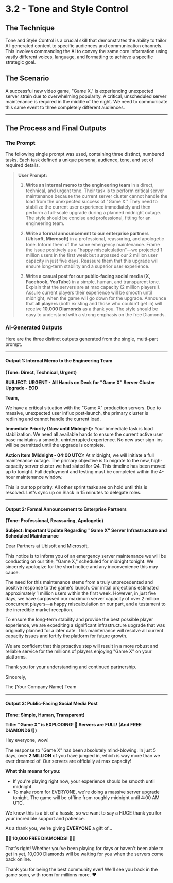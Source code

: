 # 3.2 - Tone and Style Control

## The Technique
Tone and Style Control is a crucial skill that demonstrates the ability to tailor AI-generated content to specific audiences and communication channels. This involves commanding the AI to convey the same core information using vastly different voices, language, and formatting to achieve a specific strategic goal.

## The Scenario
A successful new video game, "Game X," is experiencing unexpected server strain due to overwhelming popularity. A critical, unscheduled server maintenance is required in the middle of the night. We need to communicate this same event to three completely different audiences.

---

## The Process and Final Outputs

### The Prompt

The following single prompt was used, containing three distinct, numbered tasks. Each task defined a unique persona, audience, tone, and set of required details.

> **User Prompt:**
>
> 1.  **Write an internal memo to the engineering team** in a direct, technical, and urgent tone. Their task is to perform critical server maintenance because the current server cluster cannot handle the load from the unexpected success of "Game X." They need to stabilize the current user experience immediately and then perform a full-scale upgrade during a planned midnight outage. The style should be concise and professional, fitting for an engineering team.
>
> 2.  **Write a formal announcement to our enterprise partners (Ubisoft, Microsoft)** in a professional, reassuring, and apologetic tone. Inform them of the same emergency maintenance. Frame the issue positively as a "happy miscalculation"—we projected 1 million users in the first week but surpassed our 2 million user capacity in just five days. Reassure them that this upgrade will ensure long-term stability and a superior user experience.
>
> 3.  **Write a casual post for our public-facing social media (X, Facebook, YouTube)** in a simple, human, and transparent tone. Explain that the servers are at max capacity (2 million players!). Assure current players their experience will be smooth until midnight, when the game will go down for the upgrade. Announce that **all players** (both existing and those who couldn't get in) will receive **10,000 Diamonds** as a thank you. The style should be easy to understand with a strong emphasis on the free Diamonds.

### AI-Generated Outputs

Here are the three distinct outputs generated from the single, multi-part prompt.

---

#### **Output 1: Internal Memo to the Engineering Team**

**(Tone: Direct, Technical, Urgent)**

**SUBJECT: URGENT - All Hands on Deck for "Game X" Server Cluster Upgrade - EOD**

**Team,**

We have a critical situation with the "Game X" production servers. Due to massive, unexpected user influx post-launch, the primary cluster is redlining and cannot handle the current load.

**Immediate Priority (Now until Midnight):**
Your immediate task is load stabilization. We need all available hands to ensure the current active user base maintains a smooth, uninterrupted experience. No new user sign-ins will be permitted until the upgrade is complete.

**Action Item (Midnight - 04:00 UTC):**
At midnight, we will initiate a full maintenance outage. The primary objective is to migrate to the new, high-capacity server cluster we had slated for Q4. This timeline has been moved up to tonight. Full deployment and testing must be completed within the 4-hour maintenance window.

This is our top priority. All other sprint tasks are on hold until this is resolved. Let's sync up on Slack in 15 minutes to delegate roles.

---

#### **Output 2: Formal Announcement to Enterprise Partners**

**(Tone: Professional, Reassuring, Apologetic)**

**Subject: Important Update Regarding "Game X" Server Infrastructure and Scheduled Maintenance**

Dear Partners at Ubisoft and Microsoft,

This notice is to inform you of an emergency server maintenance we will be conducting on our title, "Game X," scheduled for midnight tonight. We sincerely apologize for the short notice and any inconvenience this may cause.

The need for this maintenance stems from a truly unprecedented and positive response to the game's launch. Our initial projections estimated approximately 1 million users within the first week. However, in just five days, we have surpassed our maximum server capacity of over 2 million concurrent players—a happy miscalculation on our part, and a testament to the incredible market reception.

To ensure the long-term stability and provide the best possible player experience, we are expediting a significant infrastructure upgrade that was originally planned for a later date. This maintenance will resolve all current capacity issues and fortify the platform for future growth.

We are confident that this proactive step will result in a more robust and reliable service for the millions of players enjoying "Game X" on your platforms.

Thank you for your understanding and continued partnership.

Sincerely,

The [Your Company Name] Team

---

#### **Output 3: Public-Facing Social Media Post**

**(Tone: Simple, Human, Transparent)**

**Title: "Game X" is EXPLODING! 🤯 Servers are FULL! (And FREE DIAMONDS!💎)**

Hey everyone, wow!

The response to "Game X" has been absolutely mind-blowing. In just 5 days, over **2 MILLION** of you have jumped in, which is way more than we ever dreamed of. Our servers are officially at max capacity!

**What this means for you:**
*   If you're playing right now, your experience should be smooth until midnight.
*   To make room for EVERYONE, we're doing a massive server upgrade tonight. The game will be offline from roughly midnight until 4:00 AM UTC.

We know this is a bit of a hassle, so we want to say a HUGE thank you for your incredible support and patience.

As a thank you, we're giving **EVERYONE** a gift of...

💎💎 **10,000 FREE DIAMONDS!** 💎💎

That's right! Whether you've been playing for days or haven't been able to get in yet, 10,000 Diamonds will be waiting for you when the servers come back online.

Thank you for being the best community ever! We'll see you back in the game soon, with room for millions more. ❤️
